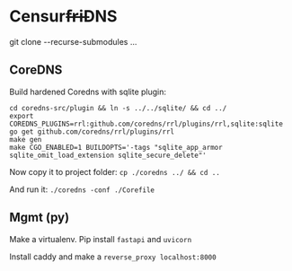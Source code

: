 # Censurf̶r̶i̶DNS

git clone --recurse-submodules ...

## CoreDNS

Build hardened Coredns with sqlite plugin:

```
cd coredns-src/plugin && ln -s ../../sqlite/ && cd ../
export COREDNS_PLUGINS=rrl:github.com/coredns/rrl/plugins/rrl,sqlite:sqlite
go get github.com/coredns/rrl/plugins/rrl
make gen
make CGO_ENABLED=1 BUILDOPTS='-tags "sqlite_app_armor sqlite_omit_load_extension sqlite_secure_delete"'
```

Now copy it to project folder: `cp ./coredns ../ && cd ..`

And run it: `./coredns -conf ./Corefile`

## Mgmt (py)

Make a virtualenv.  Pip install `fastapi` and `uvicorn`

Install caddy and make a `reverse_proxy localhost:8000`
